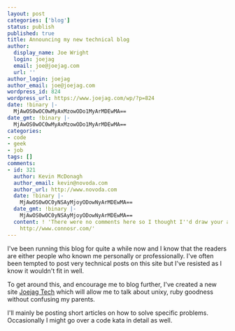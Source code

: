 ```yaml
---
layout: post
categories: ['blog']
status: publish
published: true
title: Announcing my new technical blog
author:
  display_name: Joe Wright
  login: joejag
  email: joe@joejag.com
  url: ''
author_login: joejag
author_email: joe@joejag.com
wordpress_id: 824
wordpress_url: https://www.joejag.com/wp/?p=824
date: !binary |-
  MjAwOS0wOC0wMyAxMzowODo1MyArMDEwMA==
date_gmt: !binary |-
  MjAwOS0wOC0wMyAxMzowODo1MyArMDEwMA==
categories:
- code
- geek
- job
tags: []
comments:
- id: 321
  author: Kevin McDonagh
  author_email: kevin@novoda.com
  author_url: http://www.novoda.com
  date: !binary |-
    MjAwOS0wOC0yNSAyMjoyODowNyArMDEwMA==
  date_gmt: !binary |-
    MjAwOS0wOC0yNSAyMjoyODowNyArMDEwMA==
  content: ! 'There were no comments here so I thought I''d draw your attention to:
    http://www.connosr.com/'
---
```


<p>I've been running this blog for quite a while now and I know that the readers are either people who known me personally or professionally.  I've often been tempted to post very technical posts on this site but I've resisted as I know it wouldn't fit in well.</p>
<p>To get around this, and encourage me to blog further, I've created a new site <a href="http://code.joejag.com">Joejag Tech</a> which will allow me to talk about unixy, ruby goodness without confusing my parents.</p>
<p>I'll mainly be posting short articles on how to solve specific problems.  Occasionally I might go over a code kata in detail as well.</p>
